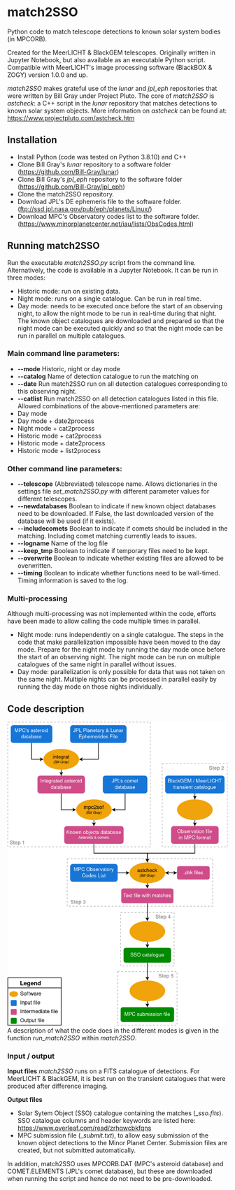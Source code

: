 # match2SSO
Python code to match telescope detections to known solar system bodies (in MPCORB).

Created for the MeerLICHT & BlackGEM telescopes. Originally written in Jupyter Notebook, but also available as an executable Python script. Compatible with MeerLICHT's image processing software (BlackBOX & ZOGY) version 1.0.0 and up.

_match2SSO_ makes grateful use of the _lunar_ and _jpl_eph_ repositories that were written by Bill Gray under Project Pluto. The core of _match2SSO_ is _astcheck_: a C++ script in the _lunar_ repository that matches detections to known solar system objects. More information on _astcheck_ can be found at: https://www.projectpluto.com/astcheck.htm

## Installation
- Install Python (code was tested on Python 3.8.10) and C++ 
- Clone Bill Gray's _lunar_ repository to a software folder (https://github.com/Bill-Gray/lunar)
- Clone Bill Gray's _jpl_eph_ repository to the software folder (https://github.com/Bill-Gray/jpl_eph)
- Clone the match2SSO repository.
- Download JPL's DE ephemeris file to the software folder. (ftp://ssd.jpl.nasa.gov/pub/eph/planets/Linux/)
- Download MPC's Observatory codes list to the software folder. (https://www.minorplanetcenter.net/iau/lists/ObsCodes.html)

## Running match2SSO
Run the executable _match2SSO.py_ script from the command line. Alternatively, the code is available in a Jupyter Notebook. It can be run in three modes:
- Historic mode: run on existing data. 
- Night mode: runs on a single catalogue. Can be run in real time. 
- Day mode: needs to be executed once before the start of an observing night, to allow the night mode to be run in real-time during that night. The known object catalogues are downloaded and prepared so that the night mode can be executed quickly and so that the night mode can be run in parallel on multiple catalogues.

### Main command line parameters:
- **--mode** Historic, night or day mode
- **--catalog** Name of detection catalogue to run the matching on
- **--date** Run match2SSO run on all detection catalogues corresponding to this observing night.
- **--catlist** Run match2SSO on all detection catalogues listed in this file.
Allowed combinations of the above-mentioned parameters are:
- Day mode
- Day mode + date2process
- Night mode + cat2process
- Historic mode + cat2process
- Historic mode + date2process
- Historic mode + list2process

### Other command line parameters:
- **--telescope** (Abbreviated) telescope name. Allows dictionaries in the settings file _set_match2SSO.py_ with different parameter values for different telescopes.
- **--newdatabases** Boolean to indicate if new known object databases need to be downloaded. If False, the last downloaded version of the database will be used (if it exists).
- **--includecomets** Boolean to indicate if comets should be included in the matching. Including comet matching currently leads to issues.
- **--logname** Name of the log file
- **--keep_tmp** Boolean to indicate if temporary files need to be kept.
- **--overwrite** Boolean to indicate whether existing files are allowed to be overwritten.
- **--timing** Boolean to indicate whether functions need to be wall-timed. Timing information is saved to the log.

### Multi-processing
Although multi-processing was not implemented within the code, efforts have been made to allow calling the code multiple times in parallel.
- Night mode: runs independently on a single catalogue. The steps in the code that make parallelization impossible have been moved to the day mode. Prepare for the night mode by running the day mode once before the start of an observing night. The night mode can be run on multiple catalogues of the same night in parallel without issues. 
- Day mode: parallelization is only possible for data that was not taken on the same night. Multiple nights can be processed in parallel easily by running the day mode on those nights individually.

## Code description
![Click here for a flow chart of match2SSO.](https://github.com/dpieterse/match2SSO/blob/master/match2SSO_flow.png?raw=true)
A description of what the code does in the different modes is given in the function _run_match2SSO_ within _match2SSO_.

### Input / output
**Input files**
_match2SSO_ runs on a FITS catalogue of detections. For MeerLICHT & BlackGEM, it is best run on the transient catalogues that were produced after difference imaging.

**Output files**
- Solar Sytem Object (SSO) catalogue containing the matches (__sso.fits_). SSO catalogue columns and header keywords are listed here: https://www.overleaf.com/read/zrhqwcbkfqns
- MPC submission file (__submit.txt_), to allow easy submission of the known object detections to the Minor Planet Center. Submission files are created, but not submitted automatically. 

In addition, match2SSO uses MPCORB.DAT (MPC's asteroid database) and COMET.ELEMENTS (JPL's comet database), but these are downloaded when running the script and hence do not need to be pre-downloaded.
